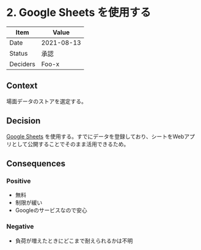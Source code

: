 # 2. Google Sheets を使用する

| Item     | Value      |
| -------- | ---------- |
| Date     | 2021-08-13 |
| Status   | 承認       |
| Deciders | Foo-x      |


## Context

場面データのストアを選定する。


## Decision

[Google Sheets](https://www.google.com/sheets/about/) を使用する。すでにデータを登録しており、シートをWebアプリとして公開することでそのまま活用できるため。


## Consequences

### Positive

- 無料
- 制限が緩い
- Googleのサービスなので安心


### Negative

- 負荷が増えたときにどこまで耐えられるかは不明
